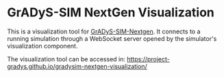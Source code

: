 # GrADyS-SIM NextGen Visualization
This is a visualization tool for [GrADyS-SIM-Nextgen](https://github.com/Project-GrADyS/gradys-sim-nextgen). It connects to a running simulation
through a WebSocket server opened by the simulator's visualization component.

The visualization tool can be accessed in: https://project-gradys.github.io/gradysim-nextgen-visualization/
